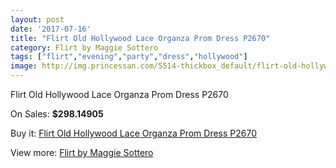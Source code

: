 ```yaml
---
layout: post
date: '2017-07-16'
title: "Flirt Old Hollywood Lace Organza Prom Dress P2670"
category: Flirt by Maggie Sottero
tags: ["flirt","evening","party","dress","hollywood"]
image: http://img.princessan.com/5514-thickbox_default/flirt-old-hollywood-lace-organza-prom-dress-p2670.jpg
---
```

Flirt Old Hollywood Lace Organza Prom Dress P2670

On Sales: **$298.14905**
<a href="https://www.princessan.com/en/flirt-by-maggie-sottero/2525-flirt-old-hollywood-lace-organza-prom-dress-p2670.html"><amp-img layout="responsive" width="600" height="600" src="//img.princessan.com/5514-thickbox_default/flirt-old-hollywood-lace-organza-prom-dress-p2670.jpg" alt="Flirt Old Hollywood Lace Organza Prom Dress P2670 0" /></a>
<a href="https://www.princessan.com/en/flirt-by-maggie-sottero/2525-flirt-old-hollywood-lace-organza-prom-dress-p2670.html"><amp-img layout="responsive" width="600" height="600" src="//img.princessan.com/5517-thickbox_default/flirt-old-hollywood-lace-organza-prom-dress-p2670.jpg" alt="Flirt Old Hollywood Lace Organza Prom Dress P2670 1" /></a>
<a href="https://www.princessan.com/en/flirt-by-maggie-sottero/2525-flirt-old-hollywood-lace-organza-prom-dress-p2670.html"><amp-img layout="responsive" width="600" height="600" src="//img.princessan.com/5516-thickbox_default/flirt-old-hollywood-lace-organza-prom-dress-p2670.jpg" alt="Flirt Old Hollywood Lace Organza Prom Dress P2670 2" /></a>
<a href="https://www.princessan.com/en/flirt-by-maggie-sottero/2525-flirt-old-hollywood-lace-organza-prom-dress-p2670.html"><amp-img layout="responsive" width="600" height="600" src="//img.princessan.com/5515-thickbox_default/flirt-old-hollywood-lace-organza-prom-dress-p2670.jpg" alt="Flirt Old Hollywood Lace Organza Prom Dress P2670 3" /></a>

Buy it: [Flirt Old Hollywood Lace Organza Prom Dress P2670](https://www.princessan.com/en/flirt-by-maggie-sottero/2525-flirt-old-hollywood-lace-organza-prom-dress-p2670.html "Flirt Old Hollywood Lace Organza Prom Dress P2670")

View more: [Flirt by Maggie Sottero](https://www.princessan.com/en/20-flirt-by-maggie-sottero "Flirt by Maggie Sottero")
